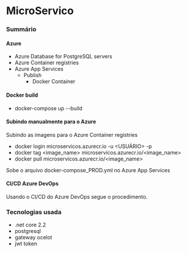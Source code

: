 # MicroServico

### Summário

#### Azure

- Azure Database for PostgreSQL servers
- Azure Container registries
- Azure App Services 
   - Publish 
      - Docker Container

#### Docker build

- docker-compose up --build

#### Subindo manualmente para o Azure

Subindo as imagens para o Azure Container registries

- docker login microservicos.azurecr.io -u <USUÁRIO> -p <SENHA>
- docker tag <image_name> microservicos.azurecr.io/<image_name>
- docker pull microservicos.azurecr.io/<image_name>
   
Sobe o arquivo docker-compose_PROD.yml no Azure App Services
 
#### CI/CD Azure DevOps

Usando o CI/CD do Azure DevOps segue o procedimento.

### Tecnologias usada
 - .net core 2.2
 - postgresql
 - gateway ocelot
 - jwt token
 
 
